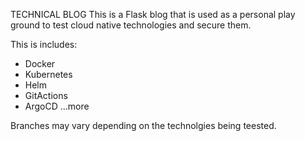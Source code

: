TECHNICAL BLOG
This is a Flask blog that is used as a personal play ground to test cloud native technologies and secure them.

This is includes:
- Docker
- Kubernetes
- Helm
- GitActions
- ArgoCD
...more

Branches may vary depending on the technolgies being teested.

